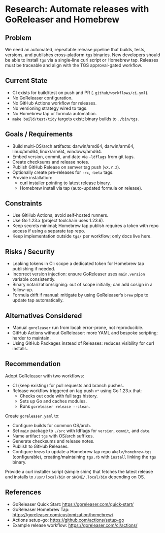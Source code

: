 # Research: Automate releases with GoReleaser and Homebrew

## Problem
We need an automated, repeatable release pipeline that builds, tests, versions, and publishes cross-platform `tgs` binaries. New developers should be able to install `tgs` via a single-line curl script or Homebrew tap. Releases must be traceable and align with the TGS approval-gated workflow.

## Current State
- CI exists for build/test on push and PR (`.github/workflows/ci.yml`).
- No GoReleaser configuration.
- No GitHub Actions workflow for releases.
- No versioning strategy wired to tags.
- No Homebrew tap or formula automation.
- `make build/test/tidy` targets exist; binary builds to `./bin/tgs`.

## Goals / Requirements
- Build multi-OS/arch artifacts: darwin/amd64, darwin/arm64, linux/amd64, linux/arm64, windows/amd64.
- Embed version, commit, and date via `-ldflags` from git tags.
- Create checksums and release notes.
- Publish GitHub Release on semver tag push (`vX.Y.Z`).
- Optionally create pre-releases for `-rc`, `-beta` tags.
- Provide installation:
  - curl installer pointing to latest release binary.
  - Homebrew install via tap (auto-updated formula on release).

## Constraints
- Use GitHub Actions; avoid self-hosted runners.
- Use Go 1.23.x (project toolchain uses 1.23.6).
- Keep secrets minimal; Homebrew tap publish requires a token with repo access if using a separate tap repo.
- Keep implementation outside `tgs/` per workflow; only docs live here.

## Risks / Security
- Leaking tokens in CI: scope a dedicated token for Homebrew tap publishing if needed.
- Incorrect version injection: ensure GoReleaser uses `main.version` variable consistently.
- Binary notarization/signing: out of scope initially; can add cosign in a follow-up.
- Formula drift if manual: mitigate by using GoReleaser’s `brew` pipe to update tap automatically.

## Alternatives Considered
- Manual `goreleaser` run from local: error-prone, not reproducible.
- GitHub Actions without GoReleaser: more YAML and bespoke scripting; harder to maintain.
- Using GitHub Packages instead of Releases: reduces visibility for curl installs.

## Recommendation
Adopt GoReleaser with two workflows:
- CI (keep existing) for pull requests and branch pushes.
- Release workflow triggered on tag push `v*` using Go 1.23.x that:
  - Checks out code with full tags history.
  - Sets up Go and caches modules.
  - Runs `goreleaser release --clean`.

Create `goreleaser.yaml` to:
- Configure builds for common OS/arch.
- Set `main` package to `./src` with ldflags for `version`, `commit`, and `date`.
- Name artifact `tgs` with OS/arch suffixes.
- Generate checksums and release notes.
- Publish to GitHub Releases.
- Configure `brews` to update a Homebrew tap repo `akelv/homebrew-tgs` (configurable), creating/maintaining `tgs.rb` with `install` linking the `tgs` binary.

Provide a curl installer script (simple shim) that fetches the latest release and installs to `/usr/local/bin` or `$HOME/.local/bin` depending on OS.

## References
- GoReleaser Quick Start: https://goreleaser.com/quick-start/
- GoReleaser Homebrew Tap: https://goreleaser.com/customization/homebrew/
- Actions setup-go: https://github.com/actions/setup-go
- Example release workflow: https://goreleaser.com/ci/actions/
